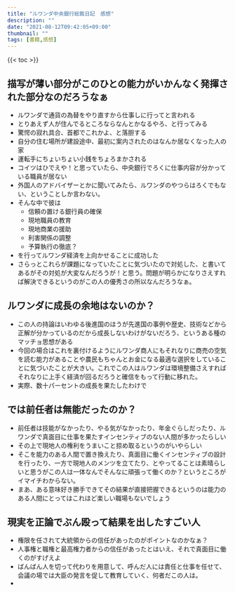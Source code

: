 ```yaml
---
title: "ルワンダ中央銀行総裁日記　感想"
description: ""
date: "2021-08-12T09:42:05+09:00"
thumbnail: ""
tags: [書籍,感想]
---
```

{{< toc >}}

## 描写が薄い部分がこのひとの能力がいかんなく発揮された部分なのだろうなぁ
- ルワンダで通貨の為替をやり直すから仕事しに行ってと言われる
- とりあえず人が住んでるところならなんとかなるやろ、と行ってみる
- 驚愕の寂れ具合、首都でこれかよ、と落胆する
- 自分の住む場所が建設途中、最初に案内されたのはなんか居なくなった人の家
- 運転手にちょいちょい小銭をちょろまかされる
- コイツはひでえや！と思っていたら、中央銀行でろくに仕事内容が分かっている職員が居ない
- 外国人のアドバイザーとかに聞いてみたら、ルワンダのやつらはろくでもない、ということしか言わない。
- そんな中で彼は
  - 信頼の置ける銀行員の確保
  - 現地職員の教育
  - 現地商業の援助
  - 利害関係の調整
  - 予算執行の徹底？
- を行ってルワンダ経済を上向かせることに成功した
- さらっとこれらが課題になっていたことに気づいたので対処した、と書いてあるがその対処が大変なんだろうが！と思う。問題が明らかになりさえすれば解決できるというのがこの人の優秀さの所以なんだろうなぁ。
## ルワンダに成長の余地はないのか？
- この人の持論はいわゆる後進国のほうが先進国の事例や歴史、技術などから正解が分かっているのだから成長しないわけがないだろう、というある種のマッチョ思想がある
- 今回の場合はこれを裏付けるようにルワンダ商人にもそれなりに商売の空気を読む能力があることや農民もちゃんとお金になる最適な選択をしていることに気づいたことが大きい。これでこの人はルワンダは環境整備さえすればそれなりに上手く経済が回るだろうと確信をもって行動に移れた。
- 実際、数十パーセントの成長を果たしたわけで

## では前任者は無能だったのか？
- 前任者は技能がなかったり、やる気がなかったり、年金ぐらしだったり、ルワンダで真面目に仕事を果たすインセンティブのない人間が多かったらしい
- その上で現地人の権利をうまいこと掠め取るというのがいやらしい
- そこを能力のある人間で置き換えたり、真面目に働くインセンティブの設計を行ったり、一方で現地人のメンツを立てたり、とやってることは素晴らしいと思うがこの人は一体なんでそんなに頑張って働くのか？というところがイマイチわからない。
- まあ、ある意味好き勝手できてその結果が直接把握できるというのは能力のある人間にとってはこれほど楽しい職場もないでしょう

## 現実を正論でぶん殴って結果を出したすごい人
- 権限を任されて大統領からの信任があったのがポイントなのかなぁ？
- 人事権と職権と最高権力者からの信任があったとはいえ、それで真面目に働くのがすげえよ
- ばんばん人を切って代わりを用意して、呼んだ人には責任と仕事を任せて、会議の場では大臣の発言を促して教育していく、何者だこの人は。
- 
<div data-vc_mylinkbox_id="887698471"></div>